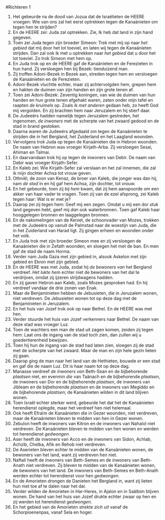 #Richteren 1
1. Het gebeurde na de dood van Jozua dat de Israëlieten de HEERE vroegen: Wie van ons zal het eerst optrekken tegen de Kanaänieten om tegen hen te strijden?
2. En de HEERE zei: Juda zal optrekken. Zie, Ik heb dat land in zijn hand gegeven.
3. Toen zei Juda tegen zijn broeder Simeon: Trek met mij op naar *het gebied* dat mij door het lot toeviel, en laten wij tegen de Kanaänieten strijden. Dan zal ook ik met u optrekken naar *het gebied* dat u door het lot toeviel. Zo trok Simeon met hem op.
4. En Juda trok op en de HEERE gaf de Kanaänieten en de Ferezieten in hun hand. Zij versloegen hen bij Bezek: tienduizend man.
5. Zij troffen Adoni-Bezek in Bezek aan, streden tegen hem en versloegen de Kanaänieten en de Ferezieten.
6. Adoni-Bezek vluchtte echter, maar zij achtervolgden hem, grepen hem en hakten de duimen van zijn handen en zijn grote tenen af.
7. Toen zei Adoni-Bezek: Zeventig koningen, van wie de duimen van hun handen en hun grote tenen afgehakt waren, zaten onder mijn tafel en raapten *de kruimels* op. Zoals ik *met anderen* gedaan heb, zo heeft God mij vergolden. En zij brachten hem naar Jeruzalem en hij stierf daar.
8. De Judeeërs hadden namelijk tegen Jeruzalem gestreden, het ingenomen, *de inwoners* met de scherpte van het zwaard gedood en de stad in brand gestoken.
9. Daarna waren de Judeeërs afgedaald om tegen de Kanaänieten te strijden die in het Bergland, het Zuiderland en het Laagland woonden.
10. Vervolgens trok Juda op tegen de Kanaänieten die in Hebron woonden. De naam van Hebron was vroeger Kirjath-Arba. Zij versloegen Sesai, Ahiman en Talmai.
11. En daarvandaan trok hij op tegen de inwoners van Debir. De naam van Debir was vroeger Kirjath-Sefer.
12. En Kaleb zei: Wie Kirjath-Sefer zal verslaan en het zal innemen, die zal ik mijn dochter Achsa tot vrouw geven.
13. Othniël, de zoon van Kenaz, de broer van Kaleb, die jonger was dan hij, nam *de stad* in en hij gaf hem Achsa, zijn dochter, tot vrouw.
14. En het gebeurde, toen zij *bij hem* kwam, dat zij hem aanspoorde om een akker van haar vader te vragen. Toen zij van de ezel afsprong, zei Kaleb tegen haar: Wat is er met je?
15. Daarop zei zij tegen hem: Geef mij een zegen. Omdat u mij een dor *stuk* land gegeven hebt, geef mij *dan* ook waterbronnen. Toen gaf Kaleb haar hooggelegen bronnen en laaggelegen bronnen.
16. En de nakomelingen van de Keniet, de schoonvader van Mozes, trokken met de Judeeërs op vanuit de Palmstad naar de woestijn van Juda, die in het Zuiderland van Harad ligt. Zij gingen erheen en woonden onder het volk.
17. En Juda trok met zijn broeder Simeon mee en zij versloegen de Kanaänieten die in Zefath woonden, en sloegen het met de ban. En men gaf de stad de naam Horma.
18. Verder nam Juda Gaza met zijn gebied in, alsook Askelon met zijn gebied en Ekron met zijn gebied.
19. En de HEERE was met Juda, zodat hij *de bewoners van* het Bergland verdreef. *Het lukte hem* echter niet de bewoners van het dal te verdrijven, omdat zij ijzeren strijdwagens hadden.
20. En zij gaven Hebron aan Kaleb, zoals Mozes gesproken had. En hij verdreef vandaar de drie zonen van Enak.
21. Maar de Benjaminieten hebben de Jebusieten, die in Jeruzalem wonen, niet verdreven. De Jebusieten wonen tot op deze dag met de Benjaminieten in Jeruzalem.
22. En het huis van Jozef trok ook op naar Bethel. En de HEERE was met hen.
23. Verder stuurde het huis van Jozef verkenners naar Bethel. De naam van deze stad was vroeger Luz.
24. Toen de wachters een man de stad uit zagen komen, zeiden zij tegen hem: Laat ons de ingang van de stad toch zien, dan zullen wij u goedertierenheid bewijzen.
25. Toen hij hun de ingang van de stad had laten zien, sloegen zij de stad met de scherpte van het zwaard. Maar de man en zijn hele gezin lieten zij gaan.
26. Daarop ging de man naar het land van de Hethieten, bouwde *er* een stad en gaf die de naam Luz. Dit is haar naam tot op deze dag.
27. Manasse verdreef *de inwoners van* Beth-Sean en de bijbehorende *plaatsen* niet, en evenmin *die* van Taänach en de bijbehorende *plaatsen*, de inwoners van Dor en de bijbehorende *plaatsen*, de inwoners van Jibleam en de bijbehorende *plaatsen* en de inwoners van Megiddo en de bijbehorende *plaatsen*; de Kanaänieten wilden in dit land blijven wonen.
28. Toen Israël echter sterker werd, gebeurde het dat het de Kanaänieten herendienst oplegde, maar het verdreef hen niet helemaal.
29. Ook heeft Efraïm de Kanaänieten die in Gezer woonden, niet verdreven, maar de Kanaänieten bleven te midden van hen in Gezer wonen.
30. Zebulon heeft de inwoners van Kitron en de inwoners van Nahalol niet verdreven. De Kanaänieten bleven te midden van hen wonen en werden tot herendienst *gedwongen*.
31. Aser heeft de inwoners van Acco en de inwoners van Sidon, Achlab, Achzib, Chelba, Afik en Rehob niet verdreven.
32. De Aserieten bleven echter te midden van de Kanaänieten wonen, de bewoners van het land, want zij verdreven hen niet.
33. Naftali heeft de inwoners van Beth-Semes en de inwoners van Beth-Anath niet verdreven. Zij bleven te midden van de Kanaänieten wonen, de bewoners van het land. De inwoners van Beth-Semes en Beth-Anath werden echter tot herendienst voor hen *gedwongen*.
34. En de Amorieten drongen de Danieten het Bergland in, want zij lieten hun niet toe af te dalen naar het dal.
35. Verder wilden de Amorieten in Har-Heres, in Ajalon en in Saälbim blijven wonen. De hand van het huis van Jozef drukte echter zwaar op hen en zij werden tot herendienst *gedwongen*.
36. En het gebied van de Amorieten *strekte zich uit* vanaf de Schorpioenenpas, vanaf Sela en hoger.
